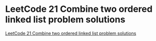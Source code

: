 # LeetCode 21 Combine two ordered linked list problem solutions
[LeetCode 21 Combine two ordered linked list problem solutions](https://aiwithcloud.com/2022/09/16/leetcode_21_combine_two_ordered_linked_list_problem_solutions/)